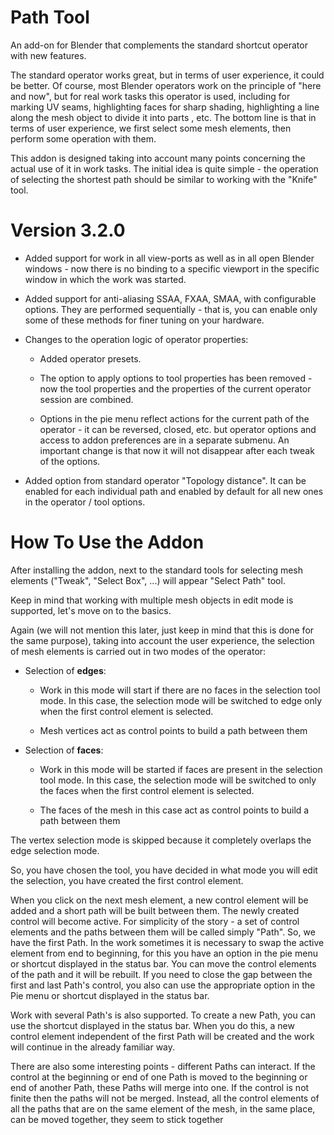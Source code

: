 # Path Tool

An add-on for Blender that complements the standard shortcut operator with new features.

The standard operator works great, but in terms of user experience, it could be better. Of course, most Blender operators work on the principle of "here and now", but for real work tasks this operator is used, including for marking UV seams, highlighting faces for sharp shading, highlighting a line along the mesh object to divide it into parts , etc. The bottom line is that in terms of user experience, we first select some mesh elements, then perform some operation with them.

This addon is designed taking into account many points concerning the actual use of it in work tasks. The initial idea is quite simple - the operation of selecting the shortest path should be similar to working with the "Knife" tool.

# Version 3.2.0

* Added support for work in all view-ports as well as in all open Blender windows - now there is no binding to a specific viewport in the specific window in which the work was started.

* Added support for anti-aliasing SSAA, FXAA, SMAA, with configurable options. They are performed sequentially - that is, you can enable only some of these methods for finer tuning on your hardware.

* Changes to the operation logic of operator properties:
    
    * Added operator presets.

    * The option to apply options to tool properties has been removed - now the tool properties and the properties of the current operator session are combined.

    * Options in the pie menu reflect actions for the current path of the operator - it can be reversed, closed, etc. but operator options and access to addon preferences are in a separate submenu. An important change is that now it will not disappear after each tweak of the options.

* Added option from standard operator "Topology distance". It can be enabled for each individual path and enabled by default for all new ones in the operator / tool options.

# How To Use the Addon

After installing the addon, next to the standard tools for selecting mesh elements ("Tweak", "Select Box", ...) will appear "Select Path" tool.

Keep in mind that working with multiple mesh objects in edit mode is supported, let's move on to the basics.

Again (we will not mention this later, just keep in mind that this is done for the same purpose), taking into account the user experience, the selection of mesh elements is carried out in two modes of the operator:

* Selection of **edges**:

    * Work in this mode will start if there are no faces in the selection tool mode. In this case, the selection mode will be switched to edge only when the first control element is selected.

    * Mesh vertices act as control points to build a path between them

* Selection of **faces**:
    
    * Work in this mode will be started if faces are present in the selection tool mode. In this case, the selection mode will be switched to only the faces when the first control element is selected.

    * The faces of the mesh in this case act as control points to build a path between them

The vertex selection mode is skipped because it completely overlaps the edge selection mode.

So, you have chosen the tool, you have decided in what mode you will edit the selection, you have created the first control element.

When you click on the next mesh element, a new control element will be added and a short path will be built between them. The newly created control will become active. For simplicity of the story - a set of control elements and the paths between them will be called simply "Path". So, we have the first Path. In the work sometimes it is necessary to swap the active element from end to beginning, for this you have an option in the pie menu or shortcut displayed in the status bar. You can move the control elements of the path and it will be rebuilt. If you need to close the gap between the first and last Path's control, you also can use the appropriate option in the Pie menu or shortcut displayed in the status bar.

Work with several Path's is also supported. To create a new Path, you can use the shortcut displayed in the status bar. When you do this, a new control element independent of the first Path will be created and the work will continue in the already familiar way.

There are also some interesting points - different Paths can interact. If the control at the beginning or end of one Path is moved to the beginning or end of another Path, these Paths will merge into one. If the control is not finite then the paths will not be merged. Instead, all the control elements of all the paths that are on the same element of the mesh, in the same place, can be moved together, they seem to stick together
